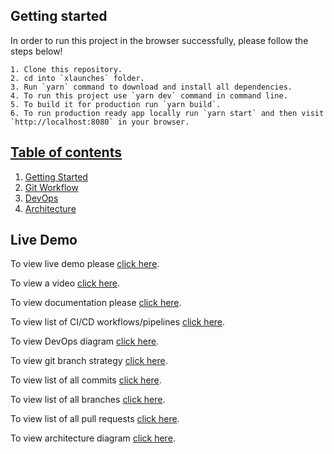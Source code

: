 ## Getting started
In order to run this project in the browser successfully, please follow the steps below!

    1. Clone this repository.
    2. cd into `xlaunches` folder.
    3. Run `yarn` command to download and install all dependencies.
    4. To run this project use `yarn dev` command in command line.
    5. To build it for production run `yarn build`.
    6. To run production ready app locally run `yarn start` and then visit `http://localhost:8080` in your browser.

## [Table of contents](https://github.com/zafar-saleem/xlaunches/wiki)

1. [Getting Started](https://github.com/zafar-saleem/xlaunches/wiki/Getting-Started)
2. [Git Workflow](https://github.com/zafar-saleem/xlaunches/wiki/Git-Workflow)
3. [DevOps](https://github.com/zafar-saleem/xlaunches/wiki/DevOps)
4. [Architecture](https://github.com/zafar-saleem/xlaunches/wiki/Architecture)

## Live Demo
To view live demo please [click here](https://spasxlaunches.herokuapp.com/).

To view a video [click here](https://youtu.be/qIe4L-oKmpo).

To view documentation please [click here](https://github.com/zafar-saleem/xlaunches/wiki).

To view list of CI/CD workflows/pipelines [click here](https://github.com/zafar-saleem/xlaunches/actions).

To view DevOps diagram [click here](https://app.terrastruct.com/diagrams/342890011).

To view git branch strategy [click here](https://swimlanes.io/u/k2GioRGcI).

To view list of all commits [click here](https://github.com/zafar-saleem/xlaunches/commits/master).

To view list of all branches [click here](https://github.com/zafar-saleem/xlaunches/branches/all).

To view list of all pull requests [click here](https://github.com/zafar-saleem/xlaunches/pulls?q=is%3Apr+is%3Aclosed).

To view architecture diagram [click here](https://app.terrastruct.com/diagrams/1310026971).
